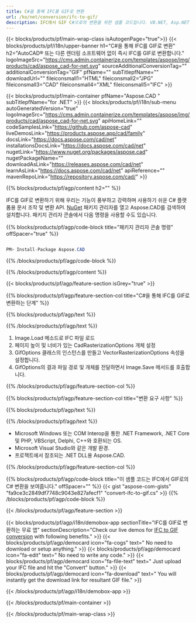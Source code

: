 ```yaml
---
title: C#을 통해 IFC를 GIF로 변환 
url: /ko/net/conversion/ifc-to-gif/ 
description: IFC에서 GIF C#으로의 변환을 위한 샘플 코드입니다. VB.NET, Asp.NET 또는 모든 .NET 기반 응용 프로그램 내에서 일괄 IFC 파일을 GIF로 변환하는 API 예제 코드를 사용합니다.
---
```


{{< blocks/products/pf/main-wrap-class isAutogenPage="true">}}
{{< blocks/products/pf/i18n/upper-banner h1="C#을 통해 IFC를 GIF로 변환" h2="AutoCAD® 또는 다른 렌더링 소프트웨어 없이 즉시 IFC를 GIF로 변환합니다." logoImageSrc="https://cms.admin.containerize.com/templates/aspose/img/products/cad/aspose_cad-for-net.svg" sourceAdditionalConversionTag="" additionalConversionTag="GIF" pfName="" subTitlepfName="" downloadUrl="" fileiconsmall1="HTML" fileiconsmall2="JPG" fileiconsmall3="CAD" fileiconsmall4="XML" fileiconsmall5="IFC" >}}

{{< blocks/products/pf/main-container pfName="Aspose.CAD " subTitlepfName="for .NET" >}}
{{< blocks/products/pf/i18n/sub-menu autoGeneratedVersion="true" logoImageSrc="https://cms.admin.containerize.com/templates/aspose/img/products/cad/aspose_cad-for-net.svg" apiHomeLink="" codeSamplesLink="https://github.com/aspose-cad" liveDemosLink="https://products.aspose.app/cad/family" docsLink="https://docs.aspose.com/cad/net" installationsDocsLink="https://docs.aspose.com/cad/net" nugetLink="https://www.nuget.org/packages/aspose.cad" nugetPackageName="" downloadAsLink="https://releases.aspose.com/cad/net" learnAsLink="https://docs.aspose.com/cad/net" apiReference="" mavenRepoLink="https://repository.aspose.com/cad/" >}}

{{% blocks/products/pf/agp/content h2="" %}}

IFC를 GIF로 변환하기 위해 우리는 기능이 풍부하고 강력하며 사용하기 쉬운 C# 플랫폼용 문서 조작 및 변환 API. <a href=https://www.nuget.org/packages/aspose.cad>NuGet</a> 패키지 관리자를 열고 Aspose.CAD를 검색하여 설치합니다. 패키지 관리자 콘솔에서 다음 명령을 사용할 수도 있습니다.

{{% blocks/products/pf/agp/code-block title="패키지 관리자 콘솔 명령" offSpacer="true" %}}

```cs

PM> Install-Package Aspose.CAD

```

{{% /blocks/products/pf/agp/code-block %}}

{{% /blocks/products/pf/agp/content %}}

{{< blocks/products/pf/agp/feature-section isGrey="true" >}}

{{% blocks/products/pf/agp/feature-section-col title="C#을 통해 IFC를 GIF로 변환하는 단계" %}}

{{% blocks/products/pf/agp/text %}}

{{% /blocks/products/pf/agp/text %}}

1. Image.Load 메소드로 IFC 파일 로드
1. 페이지 높이 및 너비가 있는 CadRasterizationOptions 개체 설정
1. GifOptions 클래스의 인스턴스를 만들고 VectorRasterizationOptions 속성을 설정합니다.
1. GifOptions의 결과 파일 경로 및 개체를 전달하면서 Image.Save 메서드를 호출합니다.

{{% /blocks/products/pf/agp/feature-section-col %}}

{{% blocks/products/pf/agp/feature-section-col title="변환 요구 사항" %}}

{{% blocks/products/pf/agp/text %}}

{{% /blocks/products/pf/agp/text %}}

- Microsoft Windows 또는 COM Interop을 통한 .NET Framework, .NET Core 및 PHP, VBScript, Delphi, C++와 호환되는 OS.
- Microsoft Visual Studio와 같은 개발 환경.
- 프로젝트에서 참조되는 .NET DLL용 Aspose.CAD.

{{% /blocks/products/pf/agp/feature-section-col %}}

{{% blocks/products/pf/agp/code-block title="이 샘플 코드는 IFC에서 GIF로의 C# 변환을 보여줍니다." offSpacer="" %}}
{{< gist "aspose-com-gists" "fa9ce3c2849df7748c9043e827afecf1" "convert-ifc-to-gif.cs" >}}
{{% /blocks/products/pf/agp/code-block %}}

{{< /blocks/products/pf/agp/feature-section >}}    

<!-- aboutfile Starts -->

{{< blocks/products/pf/agp/i18n/demobox-app sectionTitle="IFC를 GIF로 변환하는 무료 앱" sectionDescription="Check our live demos for [IFC to GIF conversion](https://products.aspose.app/cad/conversion/ifc-to-gif) with following benefits." >}}
        {{< blocks/products/pf/agp/democard icon="fa-cogs" text=" No need to download or setup anything." >}}
        {{< blocks/products/pf/agp/democard icon="fa-edit" text=" No need to write any code." >}}
        {{< blocks/products/pf/agp/democard icon="fa-file-text" text=" Just upload your IFC file and hit the \"Convert\" button." >}}
        {{< blocks/products/pf/agp/democard icon="fa-download" text=" You will instantly get the download link for resultant GIF file." >}}
 
   
{{< /blocks/products/pf/agp/i18n/demobox-app >}}

<!-- aboutfile Ends -->

{{< /blocks/products/pf/main-container >}}
    
{{< /blocks/products/pf/main-wrap-class >}}